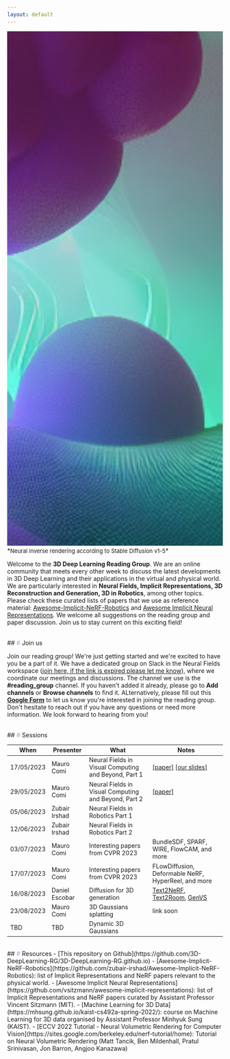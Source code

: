 ```yaml
---
layout: default
---
```


<img src='img/download3.png' style='height: 30vh; object-fit: cover;'>
*<font size="2" >Neural inverse rendering according to Stable Diffusion v1-5</font>*

Welcome to the **3D Deep Learning Reading Group**. We are an online community that meets every other week to discuss the latest developments in 3D Deep Learning and their applications in the virtual and physical world. We are particularly interested in **Neural Fields, Implicit Representations, 3D Reconstruction and Generation, 3D in Robotics**, among other topics. Please check these curated lists of papers that we use as reference material: [Awesome-Implicit-NeRF-Robotics](https://github.com/zubair-irshad/Awesome-Implicit-NeRF-Robotics) and [Awesome Implicit Neural Representations](https://github.com/vsitzmann/awesome-implicit-representations). We welcome all suggestions on the reading group and paper discussion. Join us to stay current on this exciting field!

<br>
## <font color='#8EA7E9'>#</font> Join us

Join our reading group! We're just getting started and we're excited to have you be a part of it. We have a dedicated group on Slack in the Neural Fields workspace ([join here, if the link is expired please let me know](https://join.slack.com/t/neuralfields/shared_invite/zt-1uwu3vrna-r0MsrVuOn~jCt4SIXuZUIg)), where we coordinate our meetings and discussions. The channel we use is the **#reading_group** channel. If you haven't added it already, please go to **Add channels** or **Browse channels** to find it. ALternatively, please fill out this **[Google Form](https://forms.gle/w3smZ5Xuhi2oRoH69)** to let us know you're interested in joining the reading group. Don't hesitate to reach out if you have any questions or need more information. We look forward to hearing from you!

<br>
## <font color='#8EA7E9'>#</font> Sessions


When | Presenter| What       | Notes
-----|----------|------------|--------
17/05/2023  | Mauro Comi| Neural Fields in Visual Computing and Beyond, Part 1 |[[paper]](https://arxiv.org/abs/2111.11426) [[our slides]](slides/3DRG_1705.pdf) | 
29/05/2023  | Mauro Comi| Neural Fields in Visual Computing and Beyond, Part 2 | [[paper]](https://arxiv.org/abs/2111.11426) | 
05/06/2023  | Zubair Irshad| Neural Fields in Robotics Part 1 | |
12/06/2023  | Zubair Irshad| Neural Fields in Robotics Part 2 | |
03/07/2023  | Mauro Comi | Interesting papers from CVPR 2023 | BundleSDF, SPARF, WIRE, FlowCAM, and more|
17/07/2023  | Mauro Comi | Interesting papers from CVPR 2023 | FLowDiffusion, Deformable NeRF, HyperReel, and more|
16/08/2023  | Daniel Escobar | Diffusion for 3D generation | [Text2NeRF](https://eckertzhang.github.io/Text2NeRF.github.io/), [Text2Room](https://lukashoel.github.io/text-to-room/), [GenVS](https://nvlabs.github.io/genvs/)|
23/08/2023  | Mauro Comi | 3D Gaussians splatting | link soon |
TBD  | TBD | Dynamic 3D Gaussians | |








<br>
## <font color='#8EA7E9'>#</font> Resources
- [This repository on Github](https://github.com/3D-DeepLearning-RG/3D-DeepLearning-RG.github.io)
- [Awesome-Implicit-NeRF-Robotics](https://github.com/zubair-irshad/Awesome-Implicit-NeRF-Robotics): list of Implicit Representations and NeRF papers relevant to the physical world.
- [Awesome Implicit Neural Representations](https://github.com/vsitzmann/awesome-implicit-representations): list of Implicit Representations and NeRF papers curated by Assistant Professor Vincent Sitzmann (MIT).
- [Machine Learning for 3D Data](https://mhsung.github.io/kaist-cs492a-spring-2022/): course on Machine Learning for 3D data organised by Assistant Professor Minhyuk Sung (KAIST).
- [ECCV 2022 Tutorial - Neural Volumetric Rendering for Computer Vision](https://sites.google.com/berkeley.edu/nerf-tutorial/home): Tutorial on Neural Volumetric Rendering (Matt Tancik, Ben Mildenhall, Pratul Srinivasan, Jon Barron, Angjoo Kanazawa)